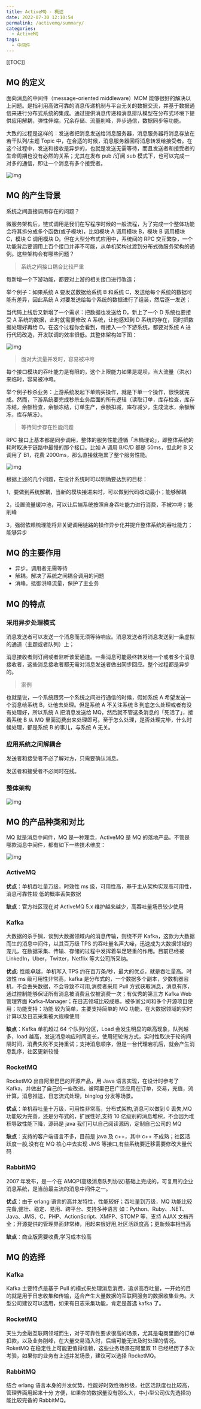 ```yaml
---
title: ActiveMQ - 概述
date: 2022-07-30 12:10:54
permalink: /activemq/summary/
categories:
  - ActiveMQ
tags:
  - 中间件
---
```


[[TOC]]

## MQ 的定义

面向消息的中间件（message-oriented middleware）MOM 能够很好的解决以上问题。是指利用高效可靠的消息传递机制与平台无关的数据交流，并基于数据通信来进行分布式系统的集成。通过提供消息传递和消息排队模型在分布式环境下提供应用解耦，弹性伸缩，冗余存储、流量削峰，异步通信，数据同步等功能。

大致的过程是这样的：发送者把消息发送给消息服务器，消息服务器将消息存放在若干队列/主题 Topic 中，在合适的时候，消息服务器回将消息转发给接受者。在这个过程中，发送和接收是异步的，也就是发送无需等待，而且发送者和接受者的生命周期也没有必然的关系；尤其在发布 pub /订阅 sub 模式下，也可以完成一对多的通信，即让一个消息有多个接受者。

![img](https://cdn.jsdelivr.net/gh/Kele-Bingtang/static/img/ActiveMQ/20220730121911.jpg)

## MQ 的产生背景

系统之间直接调用存在的问题？

微服务架构后，链式调用是我们在写程序时候的一般流程，为了完成一个整体功能会将其拆分成多个函数(或子模块)，比如模块 A 调用模块 B，模块 B 调用模块 C，模块 C 调用模块 D。但在大型分布式应用中，系统间的 RPC 交互繁杂，一个功能背后要调用上百个接口并非不可能，从单机架构过渡到分布式微服务架构的通例。这些架构会有哪些问题？

> 系统之间接口耦合比较严重

每新增一个下游功能，都要对上游的相关接口进行改造；

举个例子：如果系统 A 要发送数据给系统 B 和系统 C，发送给每个系统的数据可能有差异，因此系统 A 对要发送给每个系统的数据进行了组装，然后逐一发送；

当代码上线后又新增了一个需求：把数据也发送给 D，新上了一个 D 系统也要接受 A 系统的数据，此时就需要修改 A 系统，让他感知到 D 系统的存在，同时把数据处理好再给 D。在这个过程你会看到，每接入一个下游系统，都要对系统 A 进行代码改造，开发联调的效率很低。其整体架构如下图：

![img](https://cdn.jsdelivr.net/gh/Kele-Bingtang/static/img/ActiveMQ/20220730121726.jpg)

> 面对大流量并发时，容易被冲垮

每个接口模块的吞吐能力是有限的，这个上限能力如果是堤坝，当大流量（洪水）来临时，容易被冲垮。

举个例子秒杀业务：上游系统发起下单购买操作，就是下单一个操作，很快就完成。然而，下游系统要完成秒杀业务后面的所有逻辑（读取订单，库存检查，库存冻结，余额检查，余额冻结，订单生产，余额扣减，库存减少，生成流水，余额解冻，库存解冻）。

> 等待同步存在性能问题

RPC 接口上基本都是同步调用，整体的服务性能遵循「木桶理论」，即整体系统的耗时取决于链路中最慢的那个接口。比如 A 调用 B/C/D 都是 50ms，但此时 B 又调用了 B1，花费 2000ms，那么直接就拖累了整个服务性能。

![img](https://cdn.jsdelivr.net/gh/Kele-Bingtang/static/img/ActiveMQ/20220730121810.jpg)

根据上述的几个问题，在设计系统时可以明确要达到的目标：

1，要做到系统解耦，当新的模块接进来时，可以做到代码改动最小；能够解耦

2，设置流量缓冲池，可以让后端系统按照自身吞吐能力进行消费，不被冲垮；能削峰

3，强弱依赖梳理能将非关键调用链路的操作异步化并提升整体系统的吞吐能力；能够异步

## MQ 的主要作用

- 异步。调用者无需等待
- 解耦。解决了系统之间耦合调用的问题
- 消峰。抵御洪峰流量，保护了主业务

## MQ 的特点

### 采用异步处理模式

消息发送者可以发送一个消息而无须等待响应。消息发送者将消息发送到一条虚拟的通道（主题或者队列）上；

消息接收者则订阅或者监听该爱通道。一条消息可能最终转发给一个或者多个消息接收者，这些消息接收者都无需对消息发送者做出同步回应。整个过程都是异步的。

> 案例

也就是说，一个系统跟另一个系统之间进行通信的时候，假如系统 A 希望发送一个消息给系统 B，让他去处理。但是系统 A 不关注系统 B 到底怎么处理或者有没有处理好，所以系统 A 把消息发送给 MQ，然后就不管这条消息的「死活了」，接着系统 B 从 MQ 里面消费出来处理即可。至于怎么处理，是否处理完毕，什么时候处理，都是系统 B 的事儿，与系统 A 无关。

### 应用系统之间解耦合

发送者和接受者不必了解对方，只需要确认消息。

发送者和接受者不必同时在线。

### 整体架构

![img](https://cdn.jsdelivr.net/gh/Kele-Bingtang/static/img/ActiveMQ/20220730122012.jpg)

## MQ 的产品种类和对比

MQ 就是消息中间件，MQ 是一种理念，ActiveMQ 是 MQ 的落地产品。不管是哪款消息中间件，都有如下一些技术维度：

![img](https://cdn.jsdelivr.net/gh/Kele-Bingtang/static/img/ActiveMQ/20220730121407.jpg)

### ActiveMQ

**优点**：单机吞吐量万级，时效性 ms 级，可用性高，基于主从架构实现高可用性，消息可靠性较 低的概率丢失数据

**缺点**：官方社区现在对 ActiveMQ 5.x 维护越来越少，高吞吐量场景较少使用

### Kafka

大数据的杀手锏，谈到大数据领域内的消息传输，则绕不开 Kafka，这款为大数据而生的消息中间件，以其百万级 TPS 的吞吐量名声大噪，迅速成为大数据领域的宠儿，在数据采集、传输、存储的过程中发挥着举足轻重的作用。目前已经被 LinkedIn，Uber，Twitter，Netflix 等大公司所采纳。

**优点**: 性能卓越，单机写入 TPS 约在百万条/秒，最大的优点，就是吞吐量高。时效性 ms 级可用性非常高，kafka 是分布式的，一个数据多个副本，少数机器宕机，不会丢失数据，不会导致不可用,消费者采用 Pull 方式获取消息，消息有序，通过控制能够保证所有消息被消费且仅被消费一次；有优秀的第三方 Kafka Web 管理界面 Kafka-Manager；在日志领域比较成熟，被多家公司和多个开源项目使用；功能支持：功能 较为简单，主要支持简单的 MQ 功能，在大数据领域的实时计算以及日志采集被大规模使用

**缺点**：Kafka 单机超过 64 个队列/分区，Load 会发生明显的飙高现象，队列越多，load 越高，发送消息响应时间变长，使用短轮询方式，实时性取决于轮询间隔时间，消费失败不支持重试；支持消息顺序，但是一台代理宕机后，就会产生消息乱序，社区更新较慢

### RocketMQ

RocketMQ 出自阿里巴巴的开源产品，用 Java 语言实现，在设计时参考了 Kafka，并做出了自己的一些改进。被阿里巴巴广泛应用在订单，交易，充值，流计算，消息推送，日志流式处理，binglog 分发等场景。

**优点**：单机吞吐量十万级，可用性非常高，分布式架构,消息可以做到 0 丢失,MQ 功能较为完善，还是分布式的，扩展性好,支持 10 亿级别的消息堆积，不会因为堆积导致性能下降，源码是 java 我们可以自己阅读源码，定制自己公司的 MQ

**缺点**：支持的客户端语言不多，目前是 java 及 c++，其中 c++ 不成熟；社区活跃度一般,没有在 MQ 核心中去实现 JMS 等接口,有些系统要迁移需要修改大量代码

### RabbitMQ

2007 年发布，是一个在 AMQP(高级消息队列协议)基础上完成的，可复用的企业消息系统，是当前最主流的消息中间件之一。

**优点**：由于 erlang 语言的高并发特性，性能较好；吞吐量到万级，MQ 功能比较完备,健壮、稳定、易用、跨平台、支持多种语言 如：Python、Ruby、.NET、Java、JMS、C、PHP、ActionScript、XMPP、STOMP 等，支持 AJAX 文档齐全；开源提供的管理界面非常棒，用起来很好用,社区活跃度高；更新频率相当高

**缺点**：商业版需要收费,学习成本较高

## MQ 的选择

### Kafka

Kafka 主要特点是基于 Pull 的模式来处理消息消费，追求高吞吐量，一开始的目的就是用于日志收集和传输，适合产生大量数据的互联网服务的数据收集业务。大型公司建议可以选用，如果有日志采集功能，肯定是首选 kafka 了。

### RocketMQ

天生为金融互联网领域而生，对于可靠性要求很高的场景，尤其是电商里面的订单扣款，以及业务削峰，在大量交易涌入时，后端可能无法及时处理的情况。RoketMQ 在稳定性上可能更值得信赖，这些业务场景在阿里双 11 已经经历了多次考验，如果你的业务有上述并发场景，建议可以选择 RocketMQ。

### RabbitMQ

结合 erlang 语言本身的并发优势，性能好时效性微秒级，社区活跃度也比较高，管理界面用起来十分 方便，如果你的数据量没有那么大，中小型公司优先选择功能比较完备的 RabbitMQ。
